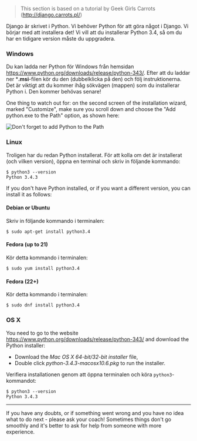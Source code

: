 > This section is based on a tutorial by Geek Girls Carrots (http://django.carrots.pl/)

Django är skrivet i Python. Vi behöver Python för att göra något i Django. Vi börjar med att installera det! Vi vill att du installerar Python 3.4, så om du har en tidigare version måste du uppgradera.

### Windows

Du kan ladda ner Python för Windows från hemsidan https://www.python.org/downloads/release/python-343/. Efter att du laddar ner ***.msi**-filen kör du den (dubbelklicka på den) och följ instruktionerna. Det är viktigt att du kommer ihåg sökvägen (mappen) som du installerar Python i. Den kommer behövas senare!

One thing to watch out for: on the second screen of the installation wizard, marked "Customize", make sure you scroll down and choose the "Add python.exe to the Path" option, as shown here:

![Don't forget to add Python to the Path](../python_installation/images/add_python_to_windows_path.png)

### Linux

Troligen har du redan Python installerat. För att kolla om det är installerat (och vilken version), öppna en terminal och skriv in följande kommando:

    $ python3 --version
    Python 3.4.3
    

If you don't have Python installed, or if you want a different version, you can install it as follows:

#### Debian or Ubuntu

Skriv in följande kommando i terminalen:

    $ sudo apt-get install python3.4
    

#### Fedora (up to 21)

Kör detta kommando i terminalen:

    $ sudo yum install python3.4
    

#### Fedora (22+)

Kör detta kommando i terminalen:

    $ sudo dnf install python3.4
    

### OS X

You need to go to the website https://www.python.org/downloads/release/python-343/ and download the Python installer:

  * Download the *Mac OS X 64-bit/32-bit installer* file,
  * Double click *python-3.4.3-macosx10.6.pkg* to run the installer.

Verifiera installationen genom att öppna terminalen och köra `python3`-kommandot:

    $ python3 --version
    Python 3.4.3
    

* * *

If you have any doubts, or if something went wrong and you have no idea what to do next - please ask your coach! Sometimes things don't go smoothly and it's better to ask for help from someone with more experience.